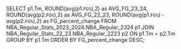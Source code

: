 SELECT 
p1.Tm,
ROUND(avg(p1.`FG%`),2) as AVG_FG_23_24,
ROUND(avg(p2.`FG%`),2) as AVG_FG_22_23,
ROUND(avg(p1.`FG%`) - avg(p2.`FG%`),2) as FG_percent_change
FROM NBA_Regular_Stats_2023_2024.NBA_Regular_2324 p1
JOIN
NBA_Regular_Stats_22_23.NBA_Regular_2223 p2 
ON 
p1.Tm = p2.Tm
GROUP BY p1.Tm
ORDER BY FG_percent_change DESC;
